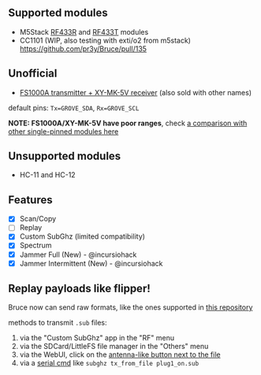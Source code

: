## Supported modules

- M5Stack [RF433R](https://docs.m5stack.com/en/unit/rf433_r) and [RF433T](https://docs.m5stack.com/en/unit/rf433_t) modules
- CC1101 (WIP, also testing with exti/o2 from m5stack) https://github.com/pr3y/Bruce/pull/135

## Unofficial

- [FS1000A transmitter + XY-MK-5V receiver](https://components101.com/modules/433-mhz-rf-transmitter-module) (also sold with other names)

default pins: `Tx=GROVE_SDA`, `Rx=GROVE_SCL` 

**NOTE: FS1000A/XY-MK-5V have poor ranges**, check [a comparison with other single-pinned modules here](http://x311.blogspot.com/2017/10/comparison-of-cheap-rf-modules-with-ask.html)

## Unsupported modules

- HC-11 and HC-12

## Features

- [x] Scan/Copy
- [ ] Replay
- [x] Custom SubGhz (limited compatibility)
- [x] Spectrum
- [x] Jammer Full (New) - @incursiohack
- [x] Jammer Intermittent (New) - @incursiohack

## Replay payloads like flipper!

Bruce now can send raw formats, like the ones supported in [this repository](https://github.com/Zero-Sploit/FlipperZero-Subghz-DB/tree/main/subghz)

methods to transmit `.sub` files:

1. via the "Custom SubGhz" app in the "RF" menu
2. via the SDCard/LittleFS file manager in the "Others" menu
3. via the WebUI, click on the [antenna-like button next to the file](https://github.com/pr3y/Bruce/pull/124)
4. via a [serial cmd](https://github.com/pr3y/Bruce/wiki/Serial) like `subghz tx_from_file plug1_on.sub`
